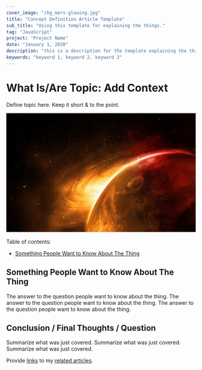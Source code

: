 ```yaml
---
cover_image: "/bg_mars-glowing.jpg"
title: "Concept Definition Article Template"
sub_title: "Using this template for explaining the things."
tag: "JavaScript"
project: "Project Name"
date: "January 1, 2020"
description: "this is a description for the template explaining the thing."
keywords: "keyword 1, keyword 2, keyword 3"
---
```


# **What Is/Are Topic: Add Context**

Define topic here. Keep it short & to the point.

![test image](../public/bg_mars-glowing.jpg)

Table of contents:

- [Something People Want to Know About The Thing](#something-people-want-to-know-about-the-thing)

## **Something People Want to Know About The Thing**

The answer to the question people want to know about the thing. The answer to the question people want to know about the thing. The answer to the question people want to know about the thing.

## **Conclusion / Final Thoughts / Question**

Summarize what was just covered. Summarize what was just covered. Summarize what was just covered.

Provide [links]() to my [related articles]().
